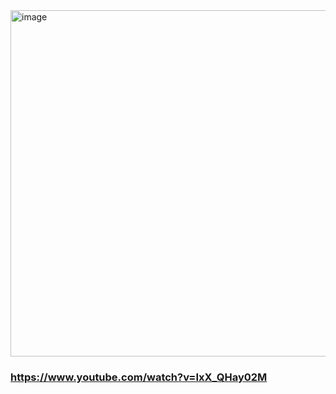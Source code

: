 <img width="554" height="554" alt="image" src="https://github.com/user-attachments/assets/64989dbc-ab65-4ffe-815d-4d6abcc71041" />



### https://www.youtube.com/watch?v=IxX_QHay02M
